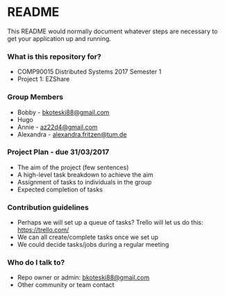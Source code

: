 # README #

This README would normally document whatever steps are necessary to get your application up and running.

### What is this repository for? ###

* COMP90015 Distributed Systems 2017 Semester 1
* Project 1: EZShare

### Group Members ###

* Bobby - bkoteski88@gmail.com
* Hugo
* Annie - az22d4@gmail.com
* Alexandra - alexandra.fritzen@tum.de

### Project Plan - due 31/03/2017 ###

* The aim of the project (few sentences)
* A high-level task breakdown to achieve the aim
* Assignment of tasks to individuals in the group
* Expected completion of tasks

### Contribution guidelines ###

* Perhaps we will set up a queue of tasks? Trello will let us do this: https://trello.com/
* We can all create/complete tasks once we set up
* We could decide tasks/jobs during a regular meeting

### Who do I talk to? ###

* Repo owner or admin: bkoteski88@gmail.com
* Other community or team contact
